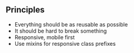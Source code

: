 ## Principles

* Everything should be as reusable as possible  
* It should be hard to break something  
* Responsive, mobile first
* Use mixins for responsive class prefixes
